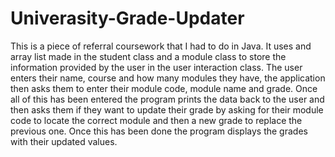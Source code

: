 # Univerasity-Grade-Updater
This is a piece of referral coursework that I had to do in Java. It uses and array list made in the student class and a module class to store the information provided by the user in the user interaction class. The user enters their name, course and how many modules they have, the application then asks them to enter their module code, module name and grade. Once all of this has been entered the program prints the data back to the user and then asks them if they want to update their grade by asking for their module code to locate the correct module and then a new grade to replace the previous one. Once this has been done the program displays the grades with their updated values.
